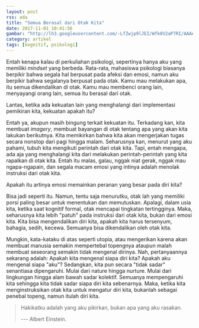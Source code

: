 ```yaml
---
layout: post
rss: ada
title: "Semua Berasal dari Otak Kita"
date: 2017-11-01 10:41:56
gambar: "http://lh3.googleusercontent.com/-LfZwjp9lJEI/Wfk0V2aP7RI/AAAAAAAACnU/0W5FZxIHnDMTPzGcco6O-NsGvjM5nPzPgCLcBGAs/s900/imagination_attic_by_biancablaze.jpg"
category: artikel
tags: [kognitif, psikologi]
---
```


Entah kenapa kalau di perkuliahan psikologi, sepertinya hanya aku yang memiliki _mindset_ yang berbeda. Rata-rata, mahasiswa psikologi biasanya berpikir bahwa segala hal berpusat pada afeksi dan emosi, namun aku berpikir bahwa segalanya berpusat pada otak. Kamu mau melakukan apa, itu semua dikendalikan di otak. Kamu mau membenci orang lain, menyayangi orang lain, semua itu berasal dari otak.

Lantas, ketika ada kekuatan lain yang menghalangi dari implementasi pemikiran kita, kekuatan apakah itu?

Entah ya, akupun masih bingung terkait kekuatan itu. Terkadang kan, kita membuat _imagery_, membuat bayangan di otak tentang apa yang akan kita lakukan berikutnya. Kita memikirkan bahwa kita akan mengerjakan tugas secara nonstop dari pagi hingga malam. Seharusnya kan, menurut yang aku pahami, tubuh kita mengikuti perintah dari otak kita. Tapi, entah mengapa, ada aja yang menghalangi kita dari melakukan perintah-perintah yang kita rapalkan di otak kita. Entah itu malas, galau, nggak niat gerak, nggak mau ngapa-ngapain, dan segala macam emosi yang intinya adalah menolak instruksi dari otak kita.

Apakah itu artinya emosi memainkan peranan yang besar pada diri kita?

Bisa jadi seperti itu. Namun, tentu saja menurutku, otak lah yang memiliki porsi paling besar untuk menentukan dan memutuskan. Apalagi, dalam usia kita, ketika saat kognitif formal, otak mencapai tingkatan tertingginya. Maka, seharusnya kita lebih "patuh" pada instruksi dari otak kita, bukan dari emosi kita. Kita bisa mengendalikan diri kita, apakah kita harus tersenyum, bahagia, sedih, kecewa. Semuanya bisa dikendalikan oleh otak kita.

Mungkin, kata-kataku di atas seperti utopia, atau mengerikan karena akan membuat manusia semakin mempertebal topengnya ataupun malah membuat seseorang semakin tidak mengenal dirinya. Nah, pertanyaannya sekarang adalah: Apakah kita mengenal siapa diri kita? Apakah aku mengenal siapa "aku"? Sedangkan, kita pun secara "tidak sadar" senantiasa dipengaruhi. Mulai dari nature hingga nurture. Mulai dari lingkungan hingga alam bawah sadar kolektif. Semuanya mempengaruhi kita sehingga kita tidak sadar siapa diri kita sebenarnya. Maka, ketika kita menginstruksikan otak kita untuk mengatur diri kita, bukanlah sebagai penebal topeng, namun itulah diri kita.

> Hakikatku adalah yang aku pikirkan, bukan apa yang aku rasakan.
> 
> --- Albert Einstein.
